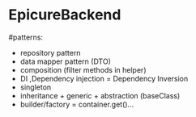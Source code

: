 # EpicureBackend

#patterns:
- repository pattern
- data mapper pattern (DTO)
- composition (filter methods in helper)
- DI ,Dependency injection = Dependency Inversion
- singleton
- inheritance + generic + abstraction (baseClass)
- builder/factory = container.get()...
